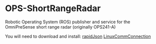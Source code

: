 # OPS-ShortRangeRadar
Robotic Operating System (ROS) publisher and service for the OmniPreSense short range radar (originally OPS241-A)

You will need to download and install:
	[rapidJson]( https://github.com/Tencent/rapidjson)
	[LinuxCommConnection](https://github.com/RyanLoringCooper/LinuxCommConnection)
